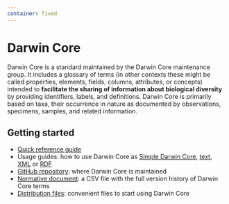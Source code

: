 ```yaml
---
container: fixed
---
```


# Darwin Core

<p class="lead">Darwin Core is a standard maintained by the Darwin Core maintenance group. It includes a glossary of terms (in other contexts these might be called properties, elements, fields, columns, attributes, or concepts) intended to <strong>facilitate the sharing of information about biological diversity</strong> by providing identifiers, labels, and definitions. Darwin Core is primarily based on taxa, their occurrence in nature as documented by observations, specimens, samples, and related information.</p>

## Getting started

* [Quick reference guide](terms/)
* Usage guides: how to use Darwin Core as [Simple Darwin Core](simple/), [text](text/), [XML](xml/) or [RDF](rdf/)
* [GitHub repository](https://github.com/tdwg/dwc): where Darwin Core is maintained
* [Normative document](https://github.com/tdwg/dwc/blob/master/vocabulary/term_versions.csv): a CSV file with the full version history of Darwin Core terms
* [Distribution files](https://github.com/tdwg/dwc/tree/master/dist): convenient files to start using Darwin Core
